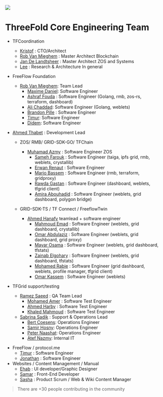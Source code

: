 ![](img/future.png)  

# ThreeFold Core Engineering Team

- TFCoordination
    - [Kristof](despiegk.md) : CTO/Architect
    - [Rob Van Mieghem](vmieghemr.md)  : Master Architect Blockchain
    - [Jan De Landtsheer](delandtj.md) : Master Architect ZOS and Systems
    - [Lee](lee.md) : Research & Architecture In general
- FreeFlow Foundation
    - [Rob Van Mieghem](vmieghemr.md): Team Lead
        - [Maxime Daniel](maxime_daniel.md): Software Engineer
        - [Ashraf Fouda](ashraf_fouda.md) : Software Engineer (Golang, rmb, zos-rs, terraform, dashboard)
        - [Ali Chaddad](ali_chaddad.md): Software Engineer (Golang, weblets)
        - [Brandon Pille](brandon.md)      : Software Engineer
        - [Timur](timur.md): Software Engineer
        - [Didem](didem.md): Software Engineer

- [Ahmed Thabet](ahmed_thabet.md) : Development Lead
    - ZOS/ RMB/ GRID-SDK-GO/ TFChain
        - [Muhamad Azmy](azmy.md) : Software Engineer ZOS
            - [Sameh Farouk](sameh_farouk.md) : Software Engineer (taiga, ipfs grid, rmb, weblets, crystallib)
            - [Erwan Renaut](erwan.md)         : Software Engineer
            - [Mario Bassem](mariobassem.md) : Software Engineer (rmb, terraform, gridproxy)
            - [Rawda Gastan](rawda_gastan.md) : Software Engineer (dashboard, weblets, tfgrid client)
            - [Amira Abouhadid](amira_abouhadid.md) : Software Engineer (weblets, grid dashboard, polygon bridge)
         
    -  GRID-SDK-TS / TF Connect / FreeflowTwin
        - [Ahmed Hanafy](ahmed_hanafy.md) teamlead + software engineer
            - [Mahmoud Emad](mahmoud_emad.md) : Software Engineer (weblets, grid dashboard, crystallib)
            - [Omar Abdulaziz](omar_abdulaziz.md) : Software Engineer (weblets, grid dashboard, grid proxy)
            - [Mayar Osama](mayar_osama.md) : Software Engineer (weblets, grid dashboard, tfstats)
            - [Zainab Elgohary](zainab_elgohary.md) : Software Engineer (weblets, grid dashboard, tfstats)
            - [Mohamed Rabie](mohamed_rabie.md) : Software Engineer (grid dashboard, weblets, profile manager, tfgrid client)
            - [Omar Kassem](omarKassem.md) : Software Engineer (weblets)

- TFGrid support/testing
    - [Ramez Saeed](ramez_saeed.md) : QA Team Lead
        - [Mohamed Amer](mohamed_amer.md) : Software Test Engineer 
        - [Ahmed Harby](ahmed_harby.md) : Software Test Engineer
        - [Khaled Mahmoud](Khaled_Mahmoud.md) : Software Test Engineer
    - [Sabrina Sadik](sabrina.md) : Support & Operations Lead
        - [Bert Coesens](coesens_bert.md): Operations Engineer
        - [Samir Hosny](samir_hosny.md): Operations Engineer
        - [Peter Naashat](peter_nashaat.md): Operations Engineer
        - [Atef Nazmy](atef_nazmy.md): Internal IT
<!--- FreeFlow Twin + TF Connect
    - [Jonas](jonas_delrue.md) : Technical Product Manager Jimber (TF-Connect / Digitaltwin / Kutana / Wallet)
        - [Ken De Moor](ken_de_moor.md) : Functional analyst + QA Jimber
        - [Arno Baert](arno_baert.md) : UI/UX designer + Frontend developer
        - [Lennert](lennert_defauw.md) : jimber developer
        - [Joris Basslé](joris_bassle.md) : jimber developer
!-->
- FreeFlow / protocol.me
    - [Timur](timurgordon.md) : Software Engineer
    - [Jonathan](jonathan_ouwerx.md) : Software Engineer
- Websites / Content Management / Manual
    - [Ehab](ehab_hassan.md) : UI developer/Graphic Designer
    - [Samar](samar_adel.md) : Front-End Developer
    - [Sasha](sasha_astiadi.md) : Product Scrum / Web & Wiki Content Manager

> There are +30 people contributing in the community
